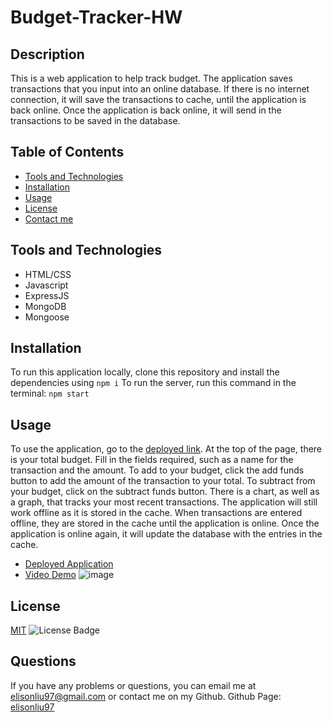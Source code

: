 # Budget-Tracker-HW

  ## Description
  This is a web application to help track budget. The application saves transactions that you input into an online database. If there is no internet connection, it will save the transactions to cache, until the application is back online. Once the application is back online, it will send in the transactions to be saved in the database.

  ## Table of Contents
  - [Tools and Technologies](#tools-and-technologies)
  - [Installation](#installation)
  - [Usage](#usage)
  - [License](#license)
  - [Contact me](#questions)

  ## Tools and Technologies
  - HTML/CSS
  - Javascript
  - ExpressJS
  - MongoDB
  - Mongoose

  ## Installation
  To run this application locally, clone this repository and install the dependencies using
  `npm i`
  To run the server, run this command in the terminal:
  `npm start`
  
  ## Usage
  To use the application, go to the [deployed link](https://budget-tracker-el.herokuapp.com/).
  At the top of the page, there is your total budget.
  Fill in the fields required, such as a name for the transaction and the amount.
  To add to your budget, click the add funds button to add the amount of the transaction to your total.
  To subtract from your budget, click on the subtract funds button.
  There is a chart, as well as a graph, that tracks your most recent transactions.
  The application will still work offline as it is stored in the cache. When transactions are entered offline, they are stored in the cache until the application is online.
  Once the application is online again, it will update the database with the entries in the cache.
  - [Deployed Application](https://budget-tracker-el.herokuapp.com//)
  - [Video Demo](https://drive.google.com/file/d/1WBWNN5C-0XDNcZiVW4EMAYT5o9gqlPsH/view)
  ![image](https://user-images.githubusercontent.com/28275237/126215584-5e726bb8-258d-4c74-b882-cb98a7b81aed.png)


  ## License
  [MIT](https://spdx.org/licenses/MIT.html)
  ![License Badge](https://img.shields.io/badge/license-MIT-9cf)

  ## Questions
  If you have any problems or questions, you can email me at elisonliu97@gmail.com or contact me on my Github.
  Github Page: [elisonliu97](github.com/elisonliu97)



